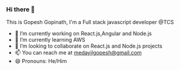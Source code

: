 ### Hi there 👋



This is Gopesh Gopinath, I'm a Full stack javascript developer @TCS

- 🔭 I’m currently working on React.js,Angular and Node.js
- 🌱 I’m currently learning AWS
- 👯 I’m looking to collaborate on React.js and Node.js projects
- 📫 You can reach me at medayilgopesh@gmail.com
- 😄 Pronouns: He/Him

